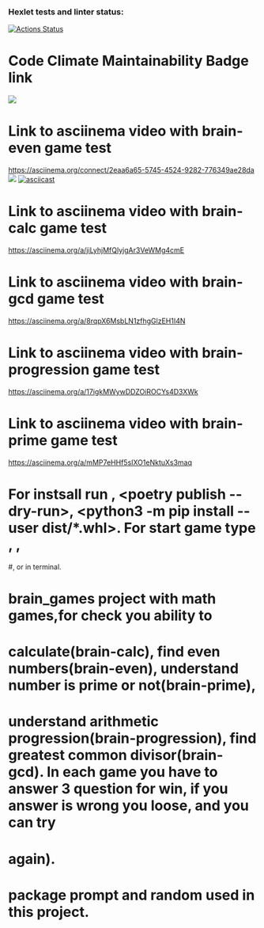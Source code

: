 ### Hexlet tests and linter status:
[![Actions Status](https://github.com/alex873110/python-project-49/workflows/hexlet-check/badge.svg)](https://github.com/alex873110/python-project-49/actions)

# Code Climate Maintainability Badge link 
<a href="https://codeclimate.com/github/alex873110/python-project-49/maintainability"><img 
src="https://api.codeclimate.com/v1/badges/d933dc886756d0a1eb03/maintainability" /></a>

# Link to asciinema video with brain-even game test 
https://asciinema.org/connect/2eaa6a65-5745-4524-9282-776349ae28da
<a href="https://asciinema.org/a/cUogpyf2UWm1Y1R0VygrXLqYo" target="_blank"><img src="https://asciinema.org/a/cUogpyf2UWm1Y1R0VygrXLqYo.svg" /></a>
[![asciicast](https://asciinema.org/a/cUogpyf2UWm1Y1R0VygrXLqYo.svg)](https://asciinema.org/a/cUogpyf2UWm1Y1R0VygrXLqYo)

# Link to asciinema video with brain-calc game test
https://asciinema.org/a/jiLyhjMfQlyjgAr3VeWMg4cmE

# Link to asciinema video with brain-gcd game test
https://asciinema.org/a/8rqpX6MsbLN1zfhgGlzEH1I4N

# Link to asciinema video with brain-progression game test
https://asciinema.org/a/17igkMWywDDZOiROCYs4D3XWk

# Link to asciinema video with brain-prime game test
https://asciinema.org/a/mMP7eHHf5sIXO1eNktuXs3maq

# For instsall run <poetry build>, <poetry publish --dry-run>, <python3 -m pip install --user dist/*.whl>. For start game type <brain-even>, <brain-calc>, 
#<brain-gcd>, <brain-progression> or <brain-prime> in terminal.

# brain_games project with math games,for  check you ability to 
# calculate(brain-calc), find even numbers(brain-even), understand number is prime or not(brain-prime), 
# understand arithmetic progression(brain-progression), find greatest common divisor(brain-gcd). In each game you have to answer 3 question for win, if you answer is wrong you loose, and you can try 
# again). 
# package prompt and random used in this project. 

